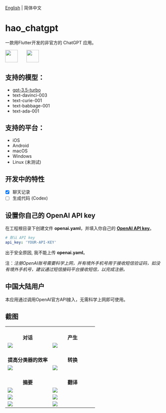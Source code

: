 [English](README.md) | 简体中文

# hao_chatgpt

一款用Flutter开发的非官方的 ChatGPT 应用。

<img src="https://github.com/conghaonet/hao_chatgpt/raw/master/screenshots/flutter_logo.png" height="40"/>&emsp;&emsp;<img src="https://github.com/conghaonet/hao_chatgpt/raw/master/screenshots/openai_logo.png" height="40"/>

## 支持的模型：
* [gpt-3.5-turbo](https://platform.openai.com/docs/models/gpt-3-5)
* text-davinci-003
* text-curie-001
* text-babbage-001
* text-ada-001

## 支持的平台：
* iOS
* Android
* macOS
* Windows
* Linux (未测试)

## 开发中的特性
- [x] 聊天记录
- [ ] 生成代码 (Codex)

## 设置你自己的 OpenAI API key

在工程根目录下创建文件 **openai.yaml**，并填入你自己的 [**OpenAI API key**](https://beta.openai.com/account/api-keys)。
```yaml
# 默认 API key
api_key: 'YOUR-API-KEY'
```
出于安全原因, 我不能上传 **openai.yaml**。

注：_注册OpenAI账号需要科学上网，并有境外手机号用于接收短信验证码，如没有境外手机号，建议通过短信接码平台接收短信，以完成注册。_

## 中国大陆用户
本应用通过调用OpenAI官方API接入，无需科学上网即可使用。

## 截图
<Table>
    <tr align="center">
        <td width="50%"><br/><b>对话</b></td>
        <td width="50%"><br/><b>产生</b></td>
    </tr>
    <tr>
        <td width="50%">
            <a href="https://smms.app/image/7Xc4yUhg2LVqQvE" target="_blank"><img src="https://s2.loli.net/2023/01/10/7Xc4yUhg2LVqQvE.jpg"/></a>
        </td>
        <td width="50%">
            <a href="https://smms.app/image/ITAut7XkFPcHO1C" target="_blank"><img src="https://s2.loli.net/2023/01/10/ITAut7XkFPcHO1C.jpg"/></a>
        </td>
    </tr>
    <tr align="center">
        <td width="50%"><br/><b>提高分类器的效率</b></td>
        <td width="50%"><br/><b>转换</b></td>
    </tr>
    <tr>
        <td width="50%">
            <a href="https://smms.app/image/lwjDFrsJGBUpZCP" target="_blank"><img src="https://s2.loli.net/2023/01/10/lwjDFrsJGBUpZCP.jpg"/></a>
        </td>
        <td width="50%">
            <a href="https://smms.app/image/4RsOKU2PYbB5AFj" target="_blank"><img src="https://s2.loli.net/2023/01/10/4RsOKU2PYbB5AFj.jpg"/></a>
        </td>
    </tr>
    <tr align="center">
        <td width="50%"><br/><b>摘要</b></td>
        <td width="50%"><br/><b>翻译</b></td>
    </tr>
    <tr>
        <td width="50%">
            <a href="https://smms.app/image/Z4QVfdXaLUrC6Ag" target="_blank"><img src="https://s2.loli.net/2023/01/10/Z4QVfdXaLUrC6Ag.jpg"/></a>
        </td>
        <td width="50%">
            <a href="https://smms.app/image/LTydQhFDKOlAPag" target="_blank"><img src="https://s2.loli.net/2023/01/10/LTydQhFDKOlAPag.jpg"/></a>
        </td>
    </tr>
    <tr>
        <td width="50%">
            <a href="https://smms.app/image/wkgEdCA4rlt5zVD" target="_blank"><img src="https://s2.loli.net/2023/01/10/wkgEdCA4rlt5zVD.jpg"/></a>
        </td>
        <td width="50%">
            <a href="https://smms.app/image/bAyWgLhaMijnpEV" target="_blank"><img src="https://s2.loli.net/2023/01/11/bAyWgLhaMijnpEV.jpg"/></a>
        </td>
    </tr>
    <tr>
        <td width="50%">
            <a href="https://smms.app/image/ZdVT492vCJBhupg" target="_blank"><img src="https://s2.loli.net/2023/01/10/ZdVT492vCJBhupg.jpg"/></a>
        </td>
        <td width="50%">
            <a href="https://smms.app/image/RslaB3bxeHZ9TJV" target="_blank"><img src="https://s2.loli.net/2023/01/10/RslaB3bxeHZ9TJV.jpg"/></a>
        </td>
    </tr>
</Table>
